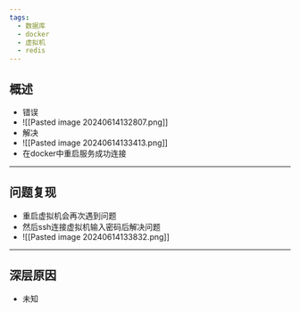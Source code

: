 ```yaml
---
tags:
  - 数据库
  - docker
  - 虚拟机
  - redis
---
```


## 概述

 - 错误
 - ![[Pasted image 20240614132807.png]]
 - 解决
 - ![[Pasted image 20240614133413.png]]
 - 在docker中重启服务成功连接

---

## 问题复现

- 重启虚拟机会再次遇到问题
- 然后ssh连接虚拟机输入密码后解决问题
- ![[Pasted image 20240614133832.png]]

---

## 深层原因

- 未知